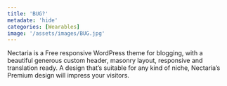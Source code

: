 ```yaml
---
title: 'BUG?'
metadate: 'hide'
categories: [Wearables]
image: '/assets/images/BUG.jpg'
---
```


Nectaria is a Free responsive WordPress theme for blogging, with a beautiful generous custom header, masonry layout, responsive and translation ready. A design that’s suitable for any kind of niche, Nectaria’s Premium design will impress your visitors.

